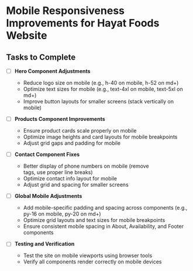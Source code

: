 # Mobile Responsiveness Improvements for Hayat Foods Website

## Tasks to Complete

- [ ] **Hero Component Adjustments**
  - Reduce logo size on mobile (e.g., h-40 on mobile, h-52 on md+)
  - Optimize text sizes for mobile (e.g., text-4xl on mobile, text-5xl on md+)
  - Improve button layouts for smaller screens (stack vertically on mobile)

- [ ] **Products Component Improvements**
  - Ensure product cards scale properly on mobile
  - Optimize image heights and card layouts for mobile breakpoints
  - Adjust grid gaps and padding for mobile

- [ ] **Contact Component Fixes**
  - Better display of phone numbers on mobile (remove <br> tags, use proper line breaks)
  - Optimize contact info layout for mobile
  - Adjust grid and spacing for smaller screens

- [ ] **Global Mobile Adjustments**
  - Add mobile-specific padding and spacing across components (e.g., py-16 on mobile, py-20 on md+)
  - Optimize grid layouts and text sizes for mobile breakpoints
  - Ensure consistent mobile spacing in About, Availability, and Footer components

- [ ] **Testing and Verification**
  - Test the site on mobile viewports using browser tools
  - Verify all components render correctly on mobile devices
